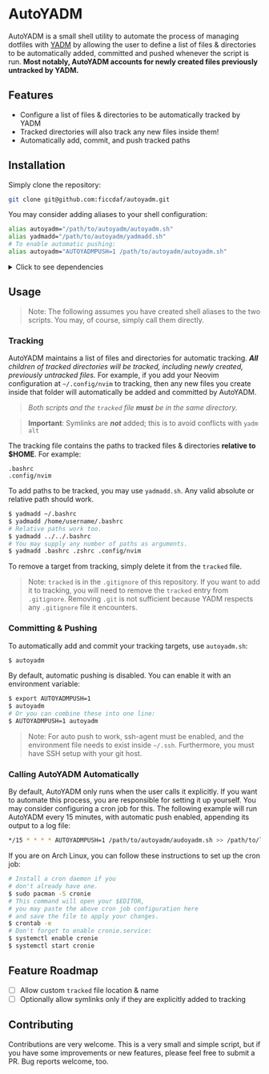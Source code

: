 # AutoYADM

AutoYADM is a small shell utility to automate the process of managing dotfiles with [YADM](https://github.com/yadm-dev/yadm) by allowing the user to define a list of files & directories to be automatically added, committed and pushed whenever the script is run. **Most notably, AutoYADM accounts for newly created files previously untracked by YADM.**

## Features

- Configure a list of files & directories to be automatically tracked by YADM
- Tracked directories will also track any new files inside them!
- Automatically add, commit, and push tracked paths

## Installation

Simply clone the repository:

```Bash
git clone git@github.com:ficcdaf/autoyadm.git
```

You may consider adding aliases to your shell configuration:

```Bash
alias autoyadm="/path/to/autoyadm/autoyadm.sh"
alias yadmadd="/path/to/autoyadm/yadmadd.sh"
# To enable automatic pushing:
alias autoyadm="AUTOYADMPUSH=1 /path/to/autoyadm/autoyadm.sh"
```

<details>
<summary>Click to see dependencies</summary>

- [YADM](https://github.com/yadm-dev/yadm)
- `git`
- Bash/Zsh
- `openssh` (optional)

</details>

## Usage

> Note: The following assumes you have created shell aliases to the two scripts. You may, of course, simply call them directly.

### Tracking

AutoYADM maintains a list of files and directories for automatic tracking. _**All** children of tracked directories will be tracked, including newly created, previously untracked files._ For example, if you add your Neovim configuration at `~/.config/nvim` to tracking, then any new files you create inside that folder will automatically be added and committed by AutoYADM.

> _Both scripts and the `tracked` file **must** be in the same directory._

> **Important**: Symlinks are _**not**_ added; this is to avoid conflicts with `yadm alt`

The tracking file contains the paths to tracked files & directories **relative to $HOME**. For example:

```
.bashrc
.config/nvim
```

To add paths to be tracked, you may use `yadmadd.sh`. Any valid absolute or relative path should work.

```Bash
$ yadmadd ~/.bashrc
$ yadmadd /home/username/.bashrc
# Relative paths work too.
$ yadmadd ../../.bashrc
# You may supply any number of paths as arguments.
$ yadmadd .bashrc .zshrc .config/nvim
```

To remove a target from tracking, simply delete it from the `tracked` file.

> Note: `tracked` is in the `.gitignore` of this repository. If you want to add it to tracking, you will need to remove the `tracked` entry from `.gitignore`. Removing `.git` is not sufficient because YADM respects any `.gitignore` file it encounters.

### Committing & Pushing

To automatically add and commit your tracking targets, use `autoyadm.sh`:

```Bash
$ autoyadm
```

By default, automatic pushing is disabled. You can enable it with an environment variable:

```Bash
$ export AUTOYADMPUSH=1
$ autoyadm
# Or you can combine these into one line:
$ AUTOYADMPUSH=1 autoyadm
```

> Note: For auto push to work, ssh-agent must be enabled, and the environment file needs to exist inside `~/.ssh`. Furthermore, you must have SSH setup with your git host.

### Calling AutoYADM Automatically

By default, AutoYADM only runs when the user calls it explicitly. If you want to automate this process, you are responsible for setting it up yourself. You may consider configuring a cron job for this. The following example will run AutoYADM every 15 minutes, with automatic push enabled, appending its output to a log file:

```Bash
*/15 * * * * AUTOYADMPUSH=1 /path/to/autoyadm/audoyadm.sh >> /path/to/log/file.log
```

If you are on Arch Linux, you can follow these instructions to set up the cron job:

```Bash
# Install a cron daemon if you
# don't already have one.
$ sudo pacman -S cronie
# This command will open your $EDITOR,
# you may paste the above cron job configuration here
# and save the file to apply your changes.
$ crontab -e
# Don't forget to enable cronie.service:
$ systemctl enable cronie
$ systemctl start cronie
```

## Feature Roadmap

- [ ] Allow custom `tracked` file location & name
- [ ] Optionally allow symlinks only if they are explicitly added to tracking

## Contributing

Contributions are very welcome. This is a very small and simple script, but if you have some improvements or new features, please feel free to submit a PR. Bug reports welcome, too.
